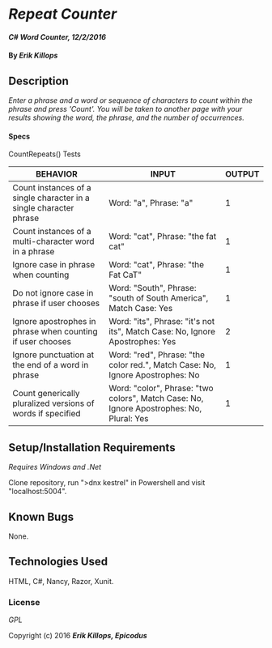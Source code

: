 # _Repeat Counter_

#### _C# Word Counter, 12/2/2016_

#### By _**Erik Killops**_

## Description

_Enter a phrase and a word or sequence of characters to count within the phrase and press 'Count'. You will be taken to another page with your results showing the word, the phrase, and the number of occurrences._

#### Specs

CountRepeats() Tests

| BEHAVIOR                                                           | INPUT                                                                                          | OUTPUT |
|--------------------------------------------------------------------|------------------------------------------------------------------------------------------------|--------|
| Count instances of a single character in a single character phrase | Word: "a", Phrase: "a"                                                                         | 1      |
| Count instances of a multi-character word in a phrase              | Word: "cat", Phrase: "the fat cat"                                                             | 1      |
| Ignore case in phrase when counting                                | Word: "cat", Phrase: "the Fat CaT"                                                             | 1      |
| Do not ignore case in phrase if user chooses                       | Word: "South", Phrase: "south of South America", Match Case: Yes                               | 1      |
| Ignore apostrophes in phrase when counting if user chooses         | Word: "its", Phrase: "it's not its", Match Case: No, Ignore Apostrophes: Yes                   | 2      |
| Ignore punctuation at the end of a word in phrase                  | Word: "red", Phrase: "the color red.", Match Case: No, Ignore Apostrophes: No                  | 1      |
| Count generically pluralized versions of words if specified        | Word: "color", Phrase: "two colors", Match Case: No, Ignore Apostrophes: No, Plural: Yes       | 1      |


## Setup/Installation Requirements

_Requires Windows and .Net_

Clone repository, run ">dnx kestrel" in Powershell and visit "localhost:5004".

## Known Bugs

None.


## Technologies Used

HTML, C#, Nancy, Razor, Xunit.

### License

*GPL*

Copyright (c) 2016 **_Erik Killops, Epicodus_**
